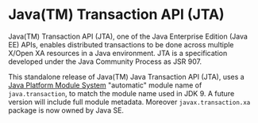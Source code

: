 # Java(TM) Transaction API (JTA)
Java(TM) Transaction API (JTA), one of the Java Enterprise Edition (Java EE) APIs, enables distributed transactions to be done across multiple X/Open XA resources in a Java environment. JTA is a specification developed under the Java Community Process as JSR 907.

This standalone release of Java(TM) Java Transaction API (JTA), uses a [Java Platform Module System](http://openjdk.java.net/projects/jigsaw/spec/)
"automatic" module name of `java.transaction`, to match the module name used in JDK 9.  A future version will include full module metadata. Moreover `javax.transaction.xa` package is now owned by Java SE.
